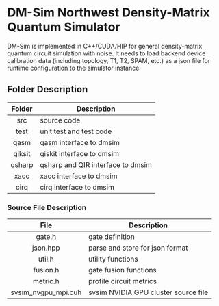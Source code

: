 # DM-Sim Northwest Density-Matrix Quantum Simulator

DM-Sim is implemented in C++/CUDA/HIP for general density-matrix quantum circuit simulation with noise. It needs to load backend device calibration data (including topology, T1, T2, SPAM, etc.) as a json file for runtime configuration to the simulator instance.  

## Folder Description 
|  Folder  | Description |
|:-------: | ----------- |
| src      | source code |
| test     | unit test and test code |
| qasm     | qasm interface to dmsim |
| qiksit   | qiskit interface to dmsim |
| qsharp   | qsharp and QIR interface to dmsim |
| xacc     | xacc interface to dmsim |
| cirq     | cirq interface to dmsim |

### Source File Description

|  File  | Description |
|:-----: | ----------- |
| gate.h | gate definition |  
| json.hpp | parse and store for json format |
| util.h | utility functions |
| fusion.h | gate fusion functions |
| metric.h | profile circuit metrics |
| svsim_nvgpu_mpi.cuh | svsim NVIDIA GPU cluster source file |
